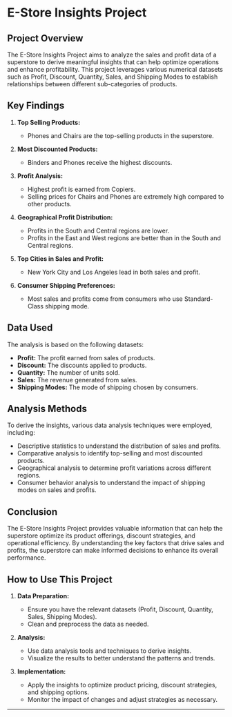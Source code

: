 
# E-Store Insights Project

## Project Overview

The E-Store Insights Project aims to analyze the sales and profit data of a superstore to derive meaningful insights that can help optimize operations and enhance profitability. This project leverages various numerical datasets such as Profit, Discount, Quantity, Sales, and Shipping Modes to establish relationships between different sub-categories of products.

## Key Findings

1. **Top Selling Products:**
   - Phones and Chairs are the top-selling products in the superstore.
   
2. **Most Discounted Products:**
   - Binders and Phones receive the highest discounts.

3. **Profit Analysis:**
   - Highest profit is earned from Copiers.
   - Selling prices for Chairs and Phones are extremely high compared to other products.

4. **Geographical Profit Distribution:**
   - Profits in the South and Central regions are lower.
   - Profits in the East and West regions are better than in the South and Central regions.

5. **Top Cities in Sales and Profit:**
   - New York City and Los Angeles lead in both sales and profit.

6. **Consumer Shipping Preferences:**
   - Most sales and profits come from consumers who use Standard-Class shipping mode.

## Data Used

The analysis is based on the following datasets:
- **Profit:** The profit earned from sales of products.
- **Discount:** The discounts applied to products.
- **Quantity:** The number of units sold.
- **Sales:** The revenue generated from sales.
- **Shipping Modes:** The mode of shipping chosen by consumers.

## Analysis Methods

To derive the insights, various data analysis techniques were employed, including:
- Descriptive statistics to understand the distribution of sales and profits.
- Comparative analysis to identify top-selling and most discounted products.
- Geographical analysis to determine profit variations across different regions.
- Consumer behavior analysis to understand the impact of shipping modes on sales and profits.

## Conclusion

The E-Store Insights Project provides valuable information that can help the superstore optimize its product offerings, discount strategies, and operational efficiency. By understanding the key factors that drive sales and profits, the superstore can make informed decisions to enhance its overall performance.

## How to Use This Project

1. **Data Preparation:**
   - Ensure you have the relevant datasets (Profit, Discount, Quantity, Sales, Shipping Modes).
   - Clean and preprocess the data as needed.

2. **Analysis:**
   - Use data analysis tools and techniques to derive insights.
   - Visualize the results to better understand the patterns and trends.

3. **Implementation:**
   - Apply the insights to optimize product pricing, discount strategies, and shipping options.
   - Monitor the impact of changes and adjust strategies as necessary.

---

